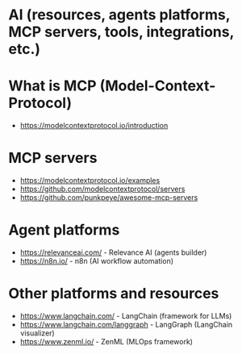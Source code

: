# AI (resources, agents platforms, MCP servers, tools, integrations, etc.)

# What is MCP (Model-Context-Protocol)
- https://modelcontextprotocol.io/introduction

# MCP servers
- https://modelcontextprotocol.io/examples
- https://github.com/modelcontextprotocol/servers
- https://github.com/punkpeye/awesome-mcp-servers

# Agent platforms
- https://relevanceai.com/ - Relevance AI (agents builder)
- https://n8n.io/ - n8n (AI workflow automation)

# Other platforms and resources
- https://www.langchain.com/ - LangChain (framework for LLMs)
- https://www.langchain.com/langgraph - LangGraph (LangChain visualizer)
- https://www.zenml.io/ - ZenML (MLOps framework)



